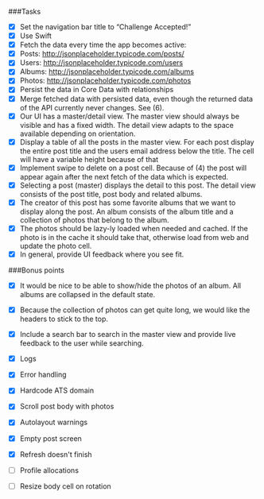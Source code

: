 ###Tasks

- [x] Set the navigation bar title to “Challenge Accepted!”
- [x] Use Swift
- [x] Fetch the data every time the app becomes active:
- [x] Posts: http://jsonplaceholder.typicode.com/posts/
- [x] Users: http://jsonplaceholder.typicode.com/users
- [x] Albums: http://jsonplaceholder.typicode.com/albums
- [x] Photos: http://jsonplaceholder.typicode.com/photos
- [x] Persist the data in Core Data with relationships
- [x] Merge fetched data with persisted data, even though the returned data of the API currently never changes. See (6).
- [x] Our UI has a master/detail view. The master view should always be visible and has a fixed width. The detail view adapts to the space available depending on orientation.
- [x] Display a table of all the posts in the master view. For each post display the entire post title and the users email address below the title. The cell will have a variable height because of that
- [x] Implement swipe to delete on a post cell. Because of (4) the post will appear again after the next fetch of the data which is expected.
- [x] Selecting a post (master) displays the detail to this post. The detail view consists of the post title, post body and related albums.
- [x] The creator of this post has some favorite albums that we want to display along the post. An album consists of the album title and a collection of photos that belong to the album.
- [x] The photos should be lazy-ly loaded when needed and cached. If the photo is in the cache it should take that, otherwise load from web and update the photo cell.
- [x] In general, provide UI feedback where you see fit.

###Bonus points

- [x] It would be nice to be able to show/hide the photos of an album. All albums are collapsed in the default state.
- [x] Because the collection of photos can get quite long, we would like the headers to stick to the top.
- [x] Include a search bar to search in the master view and provide live feedback to the user while searching.

- [x] Logs
- [x] Error handling
- [x] Hardcode ATS domain
- [x] Scroll post body with photos
- [x] Autolayout warnings
- [x] Empty post screen
- [x] Refresh doesn't finish
- [ ] Profile allocations
- [ ] Resize body cell on rotation
